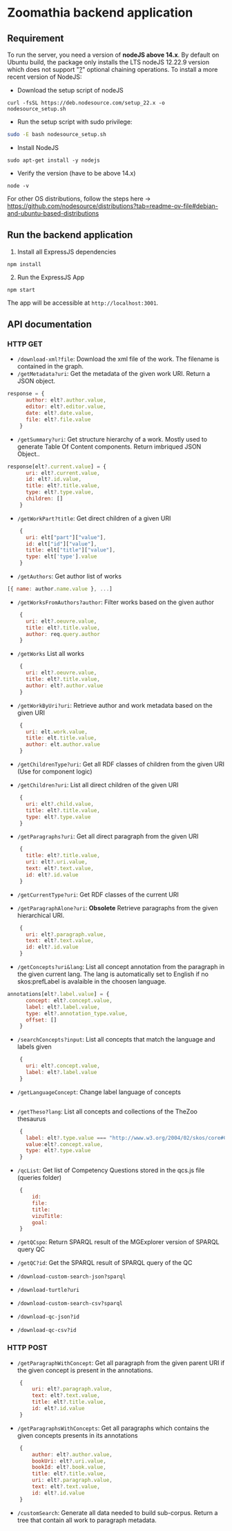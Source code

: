 # Zoomathia backend application

## Requirement

To run the server, you need a version of **nodeJS above 14.x**. By default on Ubuntu build, the package only installs the LTS nodeJS 12.22.9 version which does not support "[?](https://developer.mozilla.org/en-US/docs/Web/JavaScript/Reference/Operators/Optional_chaining)" optional chaining operations. To install a more recent version of NodeJS:

- Download the setup script of nodeJS

```shell
curl -fsSL https://deb.nodesource.com/setup_22.x -o nodesource_setup.sh
```

- Run the setup script with sudo privilege:

```sh
sudo -E bash nodesource_setup.sh
```

- Install NodeJS

```shell
sudo apt-get install -y nodejs
```

- Verify the version (have to be above 14.x)

```shell
node -v
```

For other OS distributions, follow the steps here -> https://github.com/nodesource/distributions?tab=readme-ov-file#debian-and-ubuntu-based-distributions



## Run the backend application

1. Install all ExpressJS dependencies

```shell
npm install
```

2. Run the ExpressJS App

```shell
npm start
```

The app will be accessible at `http://localhost:3001`.

## API documentation

### HTTP GET

- `/download-xml?file`: Download the xml file of the work. The filename is contained in the graph.
- `/getMetadata?uri`: Get the metadata of the given work URI. Return a JSON object.
```js
response = {
      author: elt?.author.value,
      editor: elt?.editor.value,
      date: elt?.date.value,
      file: elt?.file.value
    }
```

- `/getSummary?uri`: Get structure hierarchy of a work. Mostly used to generate Table Of Content components.
Return imbriqued JSON Object..
```js
response[elt?.current.value] = {
      uri: elt?.current.value,
      id: elt?.id.value,
      title: elt?.title.value,
      type: elt?.type.value,
      children: []
    }
```

- `/getWorkPart?title`: Get direct children of a given URI
```js
    {
      uri: elt["part"]["value"],
      id: elt["id"]["value"],
      title: elt["title"]["value"],
      type: elt['type'].value
    }
```
- `/getAuthors`: Get author list of works
```js
[{ name: author.name.value }, ...]
```

- `/getWorksFromAuthors?author`: Filter works based on the given author
```js
    {
      uri: elt?.oeuvre.value,
      title: elt?.title.value,
      author: req.query.author
    }
```
- `/getWorks` List all works
```js
    {
      uri: elt?.oeuvre.value,
      title: elt?.title.value,
      author: elt?.author.value
    }
```
- `/getWorkByUri?uri`: Retrieve author and work metadata based on the given URI
```js
    {
      uri: elt.work.value,
      title: elt.title.value,
      author: elt.author.value
    }
```

- `/getChildrenType?uri`: Get all RDF classes of children from the given URI (Use for component logic)

- `/getChildren?uri`: List all direct children of the given URI
```js
    {
      uri: elt?.child.value,
      title: elt?.title.value,
      type: elt?.type.value
    }
```
- `/getParagraphs?uri`: Get all direct paragraph from the given URI
```js
    {
      title: elt?.title.value,
      uri: elt?.uri.value,
      text: elt?.text.value,
      id: elt?.id.value
    }
```
- `/getCurrentType?uri`: Get RDF classes of the current URI

- `/getParagraphAlone?uri`: **Obsolete** Retrieve paragraphs from the given hierarchical URI.

```js
    {
      uri: elt?.paragraph.value,
      text: elt?.text.value,
      id: elt?.id.value
    }
```
- `/getConcepts?uri&lang`: List all concept annotation from the paragraph in the given current lang. The lang is automatically set to English if no skos:prefLabel is avalaible in the choosen language.
```js
annotations[elt?.label.value] = {
      concept: elt?.concept.value,
      label: elt?.label.value,
      type: elt?.annotation_type.value,
      offset: []
    }
```
- `/searchConcepts?input`: List all concepts that match the language and labels given
```js
    {
      uri: elt?.concept.value,
      label: elt?.label.value
    }
```

- `/getLanguageConcept`: Change label language of concepts
```js
```
- `/getTheso?lang`: List all concepts and collections of the TheZoo thesaurus
```js
    {
      label: elt?.type.value === "http://www.w3.org/2004/02/skos/core#Collection" ? elt?.label.value + " (Collection)": elt?.label.value,
      value:elt?.concept.value,
      type: elt?.type.value
    }
```
- `/qcList`: Get list of Competency Questions stored in the qcs.js file (queries folder)
```js
    {
        id:
        file:
        title:
        vizuTitle:
        goal:
    }
```
- `/getQCspo`: Return SPARQL result of the MGExplorer version of SPARQL query QC

- `/getQC?id`: Get the SPARQL result of SPARQL query of the QC

- `/download-custom-search-json?sparql`
- `/download-turtle?uri`
- `/download-custom-search-csv?sparql`
- `/download-qc-json?id`
- `/download-qc-csv?id`

### HTTP POST

- `/getParagraphWithConcept`: Get all paragraph from the given parent URI if the given concept is present in the annotations.

```js
    {
        uri: elt?.paragraph.value,
        text: elt?.text.value,
        title: elt?.title.value,
        id: elt?.id.value
    }
 ```
- `/getParagraphsWithConcepts`: Get all paragraphs which contains the given concepts presents in its annotations

```js
    {
        author: elt?.author.value,
        bookUri: elt?.uri.value,
        bookId: elt?.book.value,
        title: elt?.title.value,
        uri: elt?.paragraph.value,
        text: elt?.text.value,
        id: elt?.id.value
    }
```
- `/customSearch`: Generate all data needed to build sub-corpus. Return a tree that contain all work to paragraph metadata.
